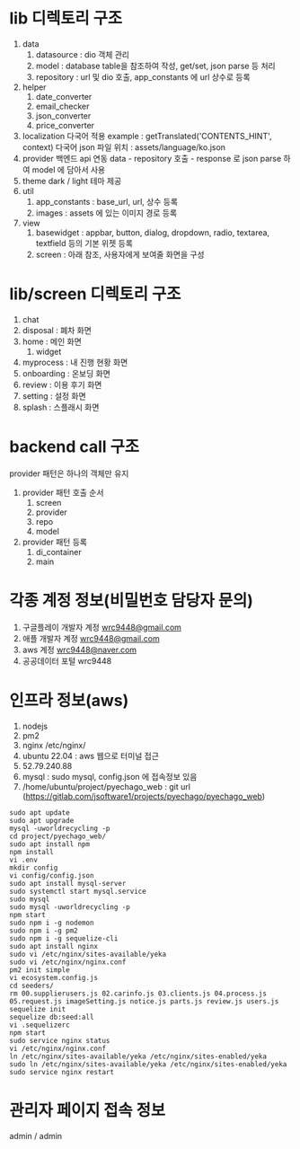 # lib 디렉토리 구조
1. data
    1) datasource : dio 객체 관리
    2) model : database table을 참조하여 작성, get/set, json parse 등 처리
    3) repository : url 및 dio 호출, app_constants 에 url 상수로 등록
2. helper
    1) date_converter
    2) email_checker
    3) json_converter
    4) price_converter
3. localization
   다국어 적용
   example : getTranslated('CONTENTS_HINT', context)
   다국어 json 파일 위치 : assets/language/ko.json
4. provider
   백엔드 api 연동
   data - repository 호출 - response 로 json parse 하여 model 에 담아서 사용
5. theme
   dark / light 테마 제공
6. util
    1) app_constants : base_url, url, 상수 등록
    2) images : assets 에 있는 이미지 경로 등록
7. view
    1) basewidget : appbar, button, dialog, dropdown, radio, textarea, textfield 등의 기본 위젯 등록
    2) screen : 아래 참조, 사용자에게 보여줄 화면을 구성

# lib/screen 디렉토리 구조
1. chat
2. disposal : 폐차 화면
3. home : 메인 화면
    1) widget
4. myprocess : 내 진행 현황 화면
5. onboarding : 온보딩 화면
6. review : 이용 후기 화면
7. setting : 설정 화면
8. splash : 스플래시 화면

# backend call 구조
provider 패턴은 하나의 객체만 유지
1. provider 패턴 호출 순서
    1) screen
    2) provider
    3) repo
    4) model
2. provider 패턴 등록
    1) di_container
    2) main

# 각종 계정 정보(비밀번호 담당자 문의)
1. 구글플레이 개발자 계정
   wrc9448@gmail.com
2. 애플 개발자 계정
   wrc9448@gmail.com
3. aws 계정
   wrc9448@naver.com
4. 공공데이터 포털
   wrc9448

# 인프라 정보(aws)
1. nodejs
2. pm2
3. nginx
   /etc/nginx/
4. ubuntu 22.04 : aws 웹으로 터미널 접근
5. 52.79.240.88
6. mysql : sudo mysql, config.json 에 접속정보 있음
7. /home/ubuntu/project/pyechago_web : git url (https://gitlab.com/jsoftware1/projects/pyechago/pyechago_web)

```shell
sudo apt update
sudo apt upgrade
mysql -uworldrecycling -p
cd project/pyechago_web/
sudo apt install npm
npm install
vi .env
mkdir config
vi config/config.json
sudo apt install mysql-server
sudo systemctl start mysql.service
sudo mysql
sudo mysql -uworldrecycling -p
npm start
sudo npm i -g nodemon
sudo npm i -g pm2
sudo npm i -g sequelize-cli
sudo apt install nginx
sudo vi /etc/nginx/sites-available/yeka
sudo vi /etc/nginx/nginx.conf 
pm2 init simple
vi ecosystem.config.js 
cd seeders/
rm 00.supplierusers.js 02.carinfo.js 03.clients.js 04.process.js 05.request.js imageSetting.js notice.js parts.js review.js users.js 
sequelize init
sequelize db:seed:all
vi .sequelizerc
npm start
sudo service nginx status
vi /etc/nginx/nginx.conf 
ln /etc/nginx/sites-available/yeka /etc/nginx/sites-enabled/yeka
sudo ln /etc/nginx/sites-available/yeka /etc/nginx/sites-enabled/yeka
sudo service nginx restart
```

# 관리자 페이지 접속 정보
admin / admin

